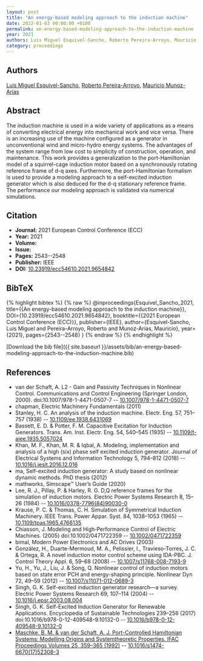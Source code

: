 ```yaml
---
layout: post
title: "An energy-based modeling approach to the induction machine"
date: 2022-01-03 00:00:00 +0100
permalink: an-energy-based-modeling-approach-to-the-induction-machine
year: 2021
authors: Luis Miguel Esquivel-Sancho, Roberto Pereira-Arroyo, Mauricio Munoz-Arias
category: proceedings
---
```

 
## Authors
[Luis Miguel Esquivel-Sancho](authors/luis-miguel-esquivel-sancho), [Roberto Pereira-Arroyo](authors/roberto-pereira-arroyo), [Mauricio Munoz-Arias](authors/mauricio-munoz-arias)
 
## Abstract
The induction machine is used in a wide variety of applications as a means of converting electrical energy into mechanical work and vice versa. There is an increasing use of the machine configured as a generator in unconventional wind and micro-hydro energy systems. The advantages of the system range from low cost to simplicity of construction, operation, and maintenance. This work provides a generalization to the port-Hamiltonian model of a squirrel-cage induction motor based on a synchronously rotating reference frame of d-q axes. Furthermore, the port-Hamiltonian formalism is used to provide a modeling approach to a self-excited induction generator which is also deduced for the d-q stationary reference frame. The performance our modeling approach is validated via numerical simulations.
 
## Citation
- **Journal:** 2021 European Control Conference (ECC)
- **Year:** 2021
- **Volume:** 
- **Issue:** 
- **Pages:** 2543--2548
- **Publisher:** IEEE
- **DOI:** [10.23919/ecc54610.2021.9654842](https://doi.org/10.23919/ecc54610.2021.9654842)
 
## BibTeX
{% highlight bibtex %}
{% raw %}
@inproceedings{Esquivel_Sancho_2021,
  title={{An energy-based modeling approach to the induction machine}},
  DOI={10.23919/ecc54610.2021.9654842},
  booktitle={{2021 European Control Conference (ECC)}},
  publisher={IEEE},
  author={Esquivel-Sancho, Luis Miguel and Pereira-Arroyo, Roberto and Munoz-Arias, Mauricio},
  year={2021},
  pages={2543--2548}
}
{% endraw %}
{% endhighlight %}
 
[Download the bib file]({{ site.baseurl }}/assets/bib/an-energy-based-modeling-approach-to-the-induction-machine.bib)
 
## References
- van der Schaft, A. L2 - Gain and Passivity Techniques in Nonlinear Control. Communications and Control Engineering (Springer London, 2000). doi:10.1007/978-1-4471-0507-7 -- [10.1007/978-1-4471-0507-7](https://doi.org/10.1007/978-1-4471-0507-7)
- chapman, Electric Machinery Fundamentals (2011)
- Stanley, H. C. An analysis of the induction machine. Electr. Eng. 57, 751–757 (1938) -- [10.1109/ee.1938.6431069](https://doi.org/10.1109/ee.1938.6431069)
- Bassett, E. D. & Potter, F. M. Capacitive Excitation for Induction Generators. Trans. Am. Inst. Electr. Eng. 54, 540–545 (1935) -- [10.1109/t-aiee.1935.5057024](https://doi.org/10.1109/t-aiee.1935.5057024)
- Khan, M. F., Khan, M. R. & Iqbal, A. Modeling, implementation and analysis of a high (six) phase self excited induction generator. Journal of Electrical Systems and Information Technology 5, 794–812 (2018) -- [10.1016/j.jesit.2016.12.016](https://doi.org/10.1016/j.jesit.2016.12.016)
- ma, Self-excited induction generator: A study based on nonlinear dynamic methods. PhD thesis (2012)
- mathworks, Simscape&#x2122; User&#x2019;s Guide (2020)
- Lee, R. J., Pillay, P. & Harley, R. G. D,Q reference frames for the simulation of induction motors. Electric Power Systems Research 8, 15–26 (1984) -- [10.1016/0378-7796(84)90030-0](https://doi.org/10.1016/0378-7796(84)90030-0)
- Krause, P. C. & Thomas, C. H. Simulation of Symmetrical Induction Machinery. IEEE Trans. Power Appar. Syst. 84, 1038–1053 (1965) -- [10.1109/tpas.1965.4766135](https://doi.org/10.1109/tpas.1965.4766135)
- Chiasson, J. Modeling and High‐Performance Control of Electric Machines. (2005) doi:10.1002/0471722359 -- [10.1002/0471722359](https://doi.org/10.1002/0471722359)
- bimal, Modern Power Electronics and AC Drives (2003)
- González, H., Duarte-Mermoud, M. A., Pelissier, I., Travieso-Torres, J. C. & Ortega, R. A novel induction motor control scheme using IDA-PBC. J. Control Theory Appl. 6, 59–68 (2008) -- [10.1007/s11768-008-7193-9](https://doi.org/10.1007/s11768-008-7193-9)
- Yu, H., Yu, J., Liu, J. & Song, Q. Nonlinear control of induction motors based on state error PCH and energy-shaping principle. Nonlinear Dyn 72, 49–59 (2012) -- [10.1007/s11071-012-0689-3](https://doi.org/10.1007/s11071-012-0689-3)
- Singh, G. K. Self-excited induction generator research—a survey. Electric Power Systems Research 69, 107–114 (2004) -- [10.1016/j.epsr.2003.08.004](https://doi.org/10.1016/j.epsr.2003.08.004)
- Singh, G. K. Self-Excited Induction Generator for Renewable Applications. Encyclopedia of Sustainable Technologies 239–256 (2017) doi:10.1016/b978-0-12-409548-9.10132-0 -- [10.1016/b978-0-12-409548-9.10132-0](https://doi.org/10.1016/b978-0-12-409548-9.10132-0)
- [Maschke, B. M. & van der Schaft, A. J. Port-Controlled Hamiltonian Systems: Modelling Origins and Systemtheoretic Properties. IFAC Proceedings Volumes 25, 359–365 (1992)](port-controlled-hamiltonian-systems-modelling-origins-and-systemtheoretic-properties) -- [10.1016/s1474-6670(17)52308-3](https://doi.org/10.1016/s1474-6670(17)52308-3)

